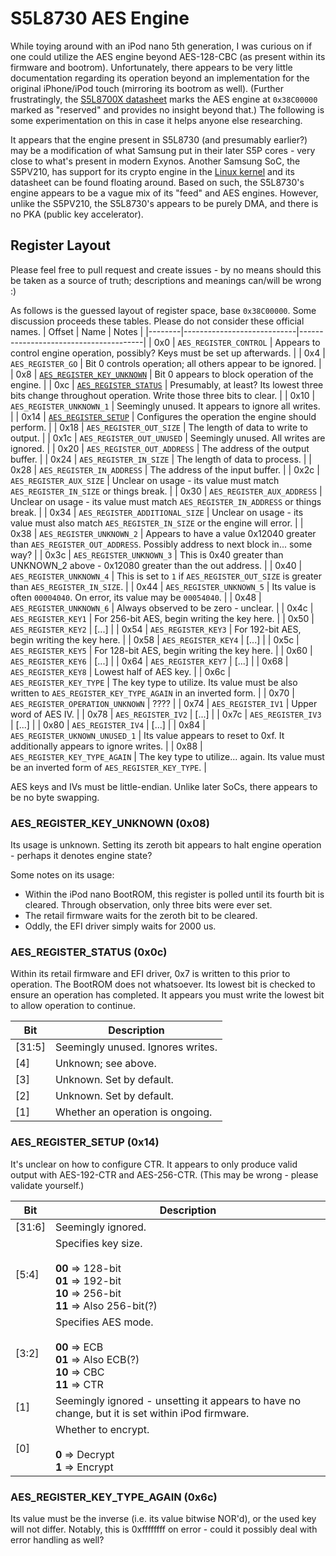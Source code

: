 # S5L8730 AES Engine
While toying around with an iPod nano 5th generation, I was curious on if one could utilize the AES engine beyond AES-128-CBC (as present within its firmware and bootrom). Unfortunately, there appears to be very little documentation regarding its operation beyond an implementation for the original iPhone/iPod touch (mirroring its bootrom as well). (Further frustratingly, the [S5L8700X datasheet](<https://freemyipod.org/wiki/S5L8700_datasheet>) marks the AES engine at `0x38C00000` marked as "reserved" and provides no insight beyond that.) The following is some experimentation on this in case it helps anyone else researching.

It appears that the engine present in S5L8730 (and presumably earlier?) may be a modification of what Samsung put in their later S5P cores - very close to what's present in modern Exynos. Another Samsung SoC, the S5PV210, has support for its crypto engine in the [Linux kernel](<https://github.com/torvalds/linux/blob/7ba2090ca64ea1aa435744884124387db1fac70f/drivers/crypto/s5p-sss.c#L97>) and its datasheet can be found floating around. Based on such, the S5L8730's engine appears to be a vague mix of its "feed" and AES engines. However, unlike the S5PV210, the S5L8730's appears to be purely DMA, and there is no PKA (public key accelerator).

## Register Layout
Please feel free to pull request and create issues - by no means should this be taken as a source of truth; descriptions and meanings can/will be wrong :)

As follows is the guessed layout of register space, base `0x38C00000`. Some discussion proceeds these tables. Please do not consider these official names.
| Offset | Name                       | Notes                                |
|--------|----------------------------|---------------------------------------|
| 0x0    | `AES_REGISTER_CONTROL`     | Appears to control engine operation, possibly? Keys must be set up afterwards. |
| 0x4    | `AES_REGISTER_GO`          | Bit 0 controls operation; all others appear to be ignored. |
| 0x8    | [`AES_REGISTER_KEY_UNKNOWN`](#aes_register_key_unknown-0x08) | Bit 0 appears to block operation of the engine. |
| 0xc    | [`AES_REGISTER_STATUS`](#aes_register_status-0x0c)      | Presumably, at least? Its lowest three bits change throughout operation. Write those three bits to clear. |
| 0x10   | `AES_REGISTER_UNKNOWN_1`   | Seemingly unused. It appears to ignore all writes. |
| 0x14   | [`AES_REGISTER_SETUP`](#aes_register_setup-0x14)       | Configures the operation the engine should perform. |
| 0x18   | `AES_REGISTER_OUT_SIZE`    | The length of data to write to output. |
| 0x1c   | `AES_REGISTER_OUT_UNUSED`  | Seemingly unused. All writes are ignored. |
| 0x20   | `AES_REGISTER_OUT_ADDRESS` | The address of the output buffer. |
| 0x24   | `AES_REGISTER_IN_SIZE`     | The length of data to process. |
| 0x28   | `AES_REGISTER_IN_ADDRESS`  | The address of the input buffer. |
| 0x2c   | `AES_REGISTER_AUX_SIZE`    | Unclear on usage - its value must match `AES_REGISTER_IN_SIZE` or things break. |
| 0x30   | `AES_REGISTER_AUX_ADDRESS` | Unclear on usage - its value must match `AES_REGISTER_IN_ADDRESS` or things break. |
| 0x34   | `AES_REGISTER_ADDITIONAL_SIZE` | Unclear on usage - its value must also match `AES_REGISTER_IN_SIZE` or the engine will error. |
| 0x38   | `AES_REGISTER_UNKNOWN_2`   | Appears to have a value 0x12040 greater than `AES_REGISTER_OUT_ADDRESS`. Possibly address to next block in... some way? |
| 0x3c   | `AES_REGISTER_UNKNOWN_3`   | This is 0x40 greater than UNKNOWN_2 above - 0x12080 greater than the out address. |
| 0x40   | `AES_REGISTER_UNKNOWN_4`   | This is set to `1` if `AES_REGISTER_OUT_SIZE` is greater than `AES_REGISTER_IN_SIZE`. |
| 0x44   | `AES_REGISTER_UNKNOWN_5`   | Its value is often `00004040`. On error, its value may be `00054040`. |
| 0x48   | `AES_REGISTER_UNKNOWN_6`   | Always observed to be zero - unclear. |
| 0x4c   | `AES_REGISTER_KEY1`        | For 256-bit AES, begin writing the key here. |
| 0x50   | `AES_REGISTER_KEY2`        | [...] |
| 0x54   | `AES_REGISTER_KEY3`        | For 192-bit AES, begin writing the key here. |
| 0x58   | `AES_REGISTER_KEY4`        | [...] |
| 0x5c   | `AES_REGISTER_KEY5`        | For 128-bit AES, begin writing the key here. |
| 0x60   | `AES_REGISTER_KEY6`        | [...] |
| 0x64   | `AES_REGISTER_KEY7`        | [...] |
| 0x68   | `AES_REGISTER_KEY8`        | Lowest half of AES key. |
| 0x6c   | `AES_REGISTER_KEY_TYPE`    | The key type to utilize. Its value must be also written to `AES_REGISTER_KEY_TYPE_AGAIN` in an inverted form. |
| 0x70   | `AES_REGISTER_OPERATION_UNKNOWN` | ???? |
| 0x74   | `AES_REGISTER_IV1`         | Upper word of AES IV. |
| 0x78   | `AES_REGISTER_IV2`         | [...] |
| 0x7c   | `AES_REGISTER_IV3`         | [...] |
| 0x80   | `AES_REGISTER_IV4`         | [...] |
| 0x84   | `AES_REGISTER_UKNOWN_UNUSED_1` | Its value appears to reset to 0xf. It additionally appears to ignore writes. |
| 0x88   | `AES_REGISTER_KEY_TYPE_AGAIN` | The key type to utilize... again. Its value must be an inverted form of `AES_REGISTER_KEY_TYPE`. |

AES keys and IVs must be little-endian. Unlike later SoCs, there appears to be no byte swapping.

### AES_REGISTER_KEY_UNKNOWN (0x08)
Its usage is unknown. Setting its zeroth bit appears to halt engine operation - perhaps it denotes engine state?

Some notes on its usage:
 - Within the iPod nano BootROM, this register is polled until its fourth bit is cleared. Through observation, only three bits were ever set.
 - The retail firmware waits for the zeroth bit to be cleared.
 - Oddly, the EFI driver simply waits for 2000 us.

### AES_REGISTER_STATUS (0x0c)
Within its retail firmware and EFI driver, 0x7 is written to this prior to operation. The BootROM does not whatsoever. Its lowest bit is checked to ensure an operation has completed. It appears you must write the lowest bit to allow operation to continue.

| Bit    | Description               |
|--------|---------------------------|
| [31:5] | Seemingly unused. Ignores writes. |
| [4]    | Unknown; see above.       |
| [3]    | Unknown. Set by default.  |
| [2]    | Unknown. Set by default.  |
| [1]    | Whether an operation is ongoing. |

### AES_REGISTER_SETUP (0x14)
It's unclear on how to configure CTR. It appears to only produce valid output with AES-192-CTR and AES-256-CTR. (This may be wrong - please validate yourself.)

| Bit    | Description               |
|--------|---------------------------|
| [31:6] | Seemingly ignored. |
| [5:4]  | Specifies key size.<br><br>**00** => 128-bit<br>**01** => 192-bit<br>**10** => 256-bit<br>**11** => Also 256-bit(?) |       
| [3:2]  | Specifies AES mode.<br><br>**00** => ECB<br>**01** => Also ECB(?)<br>**10** => CBC<br>**11** => CTR |
| [1]    | Seemingly ignored - unsetting it appears to have no change, but it is set within iPod firmware. |
| [0]    | Whether to encrypt.<br><br>**0** => Decrypt<br>**1** => Encrypt |

### AES_REGISTER_KEY_TYPE_AGAIN (0x6c)
Its value must be the inverse (i.e. its value bitwise NOR'd), or the used key will not differ. Notably, this is 0xffffffff on error - could it possibly deal with error handling as well?
